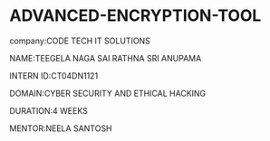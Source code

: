 # ADVANCED-ENCRYPTION-TOOL

company:CODE TECH IT SOLUTIONS

NAME:TEEGELA NAGA SAI RATHNA SRI ANUPAMA

INTERN ID:CT04DN1121

DOMAIN:CYBER SECURITY AND ETHICAL HACKING

DURATION:4 WEEKS

MENTOR:NEELA SANTOSH
